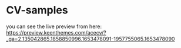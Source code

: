 # CV-samples
you can see the live preview from here:
https://preview.keenthemes.com/acecv/?_ga=2.135042865.1858850996.1653478091-1957755065.1653478090